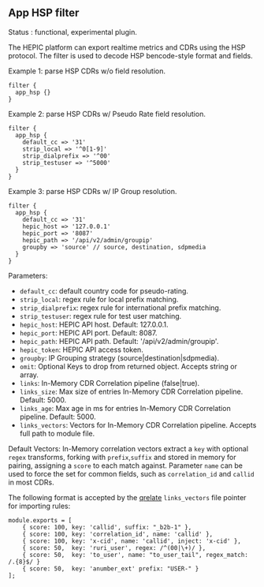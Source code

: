 App HSP filter
---

Status : functional, experimental plugin.

The HEPIC platform can export realtime metrics and CDRs using the HSP protocol. 
The filter is used to decode HSP bencode-style format and fields.

Example 1: parse HSP CDRs w/o field resolution.
````
filter {
  app_hsp {}
}
`````

Example 2: parse HSP CDRs w/ Pseudo Rate field resolution.
````
filter {
  app_hsp {
    default_cc => '31' 
    strip_local => '^0[1-9]'
    strip_dialprefix => '^00'
    strip_testuser => '^5000'
  }
}

`````

Example 3: parse HSP CDRs w/ IP Group resolution.
````
filter {
  app_hsp {
    default_cc => '31' 
    hepic_host => '127.0.0.1'
    hepic_port => '8087'
    hepic_path => '/api/v2/admin/groupip'
    groupby => 'source' // source, destination, sdpmedia
  }
}

`````

Parameters:

* ``default_cc``: default country code for pseudo-rating.
* ``strip_local``: regex rule for local prefix matching.
* ``strip_dialprefix``: regex rule for international prefix matching.
* ``strip_testuser``: regex rule for test user matching.
* ``hepic_host``: HEPIC API host. Default: 127.0.0.1.
* ``hepic_port``: HEPIC API port. Default: 8087.
* ``hepic_path``: HEPIC API path. Default: '/api/v2/admin/groupip'.
* ``hepic_token``: HEPIC API access token.
* ``groupby``: IP Grouping strategy (source|destination|sdpmedia).
* ``omit``: Optional Keys to drop from returned object. Accepts string or array.
* ``links``: In-Memory CDR Correlation pipeline (false|true).
* ``links_size``: Max size of entries In-Memory CDR Correlation pipeline. Default: 5000.
* ``links_age``: Max age in ms for entries In-Memory CDR Correlation pipeline. Default: 5000.
* ``links_vectors``: Vectors for In-Memory CDR Correlation pipeline. Accepts full path to module file.

Default Vectors:
In-Memory correlation vectors extract a `key` with optional `regex` transforms, forking with `prefix`,`suffix` and stored in memory for pairing, assigning a `score` to each match against. Parameter `name` can be used to force the set for common fields, such as `correlation_id` and `callid` in most CDRs.

The following format is accepted by the [qrelate](https://github.com/QXIP/qrelate) `links_vectors` file pointer for importing rules:
```
module.exports = [
    { score: 100, key: 'callid', suffix: "_b2b-1" },
    { score: 100, key: 'correlation_id', name: 'callid' },
    { score: 100, key: 'x-cid', name: 'callid', inject: 'x-cid' },
    { score: 50,  key: 'ruri_user', regex: /^(00|\+)/ },
    { score: 50,  key: 'to_user', name: "to_user_tail", regex_match: /.{8}$/ }
    { score: 50,  key: 'anumber_ext' prefix: "USER-" }
];

```
